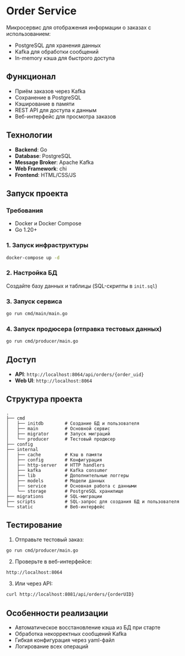 # Order Service

Микросервис для отображения информации о заказах с использованием:
- PostgreSQL для хранения данных
- Kafka для обработки сообщений
- In-memory кэша для быстрого доступа

## Функционал

- Приём заказов через Kafka
- Сохранение в PostgreSQL
- Кэширование в памяти
- REST API для доступа к данным
- Веб-интерфейс для просмотра заказов

## Технологии

- **Backend**: Go
- **Database**: PostgreSQL
- **Message Broker**: Apache Kafka
- **Web Framework**: chi
- **Frontend**: HTML/CSS/JS

## Запуск проекта

### Требования
- Docker и Docker Compose
- Go 1.20+

### 1. Запуск инфраструктуры
```bash
docker-compose up -d
```

### 2. Настройка БД
Создайте базу данных и таблицы (SQL-скрипты в `init.sql`)

### 3. Запуск сервиса
```bash
go run cmd/main/main.go
```

### 4. Запуск продюсера (отправка тестовых данных)
```bash
go run cmd/producer/main.go
```

## Доступ

- **API**: `http://localhost:8064/api/orders/{order_uid}`
- **Web UI**: `http://localhost:8064`

## Структура проекта

```
.
├── cmd
│   ├── initdb        # Создание БД и пользователя
│   ├── main          # Основной сервис
│   ├── migrator      # Запуск миграций
│   └── producer      # Тестовый продюсер
├── config
├── internal
│   ├── cache         # Кэш в памяти
│   ├── config        # Конфигурация
│   ├── http-server   # HTTP handlers
│   ├── kafka         # Kafka consumer
│   ├── lib           # Дополнительные логгеры
│   ├── models        # Модели данных
│   ├── service       # Основная работа с данными
│   └── storage       # PostgreSQL хранилище
├── migrations        # SQL-миграции
├── scripts           # SQL-запрос для создания БД и пользователя
└── static            # Веб-интерфейс
```

## Тестирование

1. Отправьте тестовый заказ:
```bash
go run cmd/producer/main.go
```

2. Проверьте в веб-интерфейсе:
```
http://localhost:8064
```

3. Или через API:
```bash
curl http://localhost:8081/api/orders/{orderUID}
```

## Особенности реализации

- Автоматическое восстановление кэша из БД при старте
- Обработка некорректных сообщений Kafka
- Гибкая конфигурация через yaml-файл
- Логирование всех операций